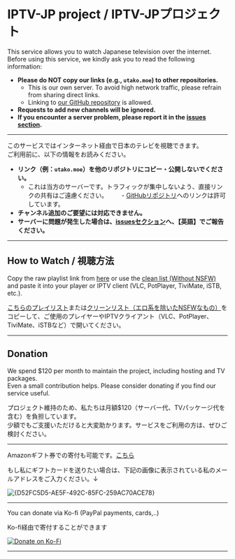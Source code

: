 # IPTV-JP project / IPTV-JPプロジェクト

This service allows you to watch Japanese television over the internet.  
Before using this service, we kindly ask you to read the following information:

- **Please do NOT copy our links (e.g., `utako.moe`) to other repositories.**
  - This is our own server. To avoid high network traffic, please refrain from sharing direct links.
  - Linking to [our GitHub repository](https://github.com/luongz/iptv-jp) is allowed.
- **Requests to add new channels will be ignored.**
- **If you encounter a server problem, please report it in the [issues section](https://github.com/luongz/iptv-jp/issues/148).**

---

このサービスではインターネット経由で日本のテレビを視聴できます。  
ご利用前に、以下の情報をお読みください。

- **リンク（例：`utako.moe`）を他のリポジトリにコピー・公開しないでください。**
  - これは当方のサーバーです。トラフィックが集中しないよう、直接リンクの共有はご遠慮ください。
　　- [GitHubリポジトリ](https://github.com/luongz/iptv-jp)へのリンクは許可しています。
- **チャンネル追加のご要望には対応できません。**
- **サーバーに問題が発生した場合は、[issuesセクション](https://github.com/luongz/iptv-jp/issues/148)へ、【英語】でご報告ください。**

---

## How to Watch / 視聴方法

Copy the raw playlist link from [here](https://raw.githubusercontent.com/luongz/iptv-jp/refs/heads/main/jp.m3u) or use the [clean list (Without NSFW)](https://raw.githubusercontent.com/luongz/iptv-jp/refs/heads/main/jp_clean.m3u) and paste it into your player or IPTV client (VLC, PotPlayer, TiviMate, iSTB, etc.).

[こちらのプレイリスト](https://raw.githubusercontent.com/luongz/iptv-jp/refs/heads/main/jp.m3u)または[クリーンリスト（エロ系を除いたNSFWなもの）](https://raw.githubusercontent.com/luongz/iptv-jp/refs/heads/main/jp_clean.m3u)をコピーして、ご使用のプレイヤーやIPTVクライアント（VLC、PotPlayer、TiviMate、iSTBなど）で開いてください。

---

## Donation

We spend $120 per month to maintain the project, including hosting and TV packages.  
Even a small contribution helps. Please consider donating if you find our service useful.

プロジェクト維持のため、私たちは月額$120（サーバー代、TVパッケージ代を含む）を負担しています。  
少額でもご支援いただけると大変助かります。サービスをご利用の方は、ぜひご検討ください。

---

Amazonギフト券での寄付も可能です。[こちら](https://www.amazon.co.jp/gp/product/B004N3APGO?th=1)

もし私にギフトカードを送りたい場合は、下記の画像に表示されている私のメールアドレスをご入力ください。↓

![{D52FC5D5-AE5F-492C-85FC-259AC70ACE78}](https://github.com/user-attachments/assets/eaeeae28-7b27-44c6-a0d8-f6df68a9f925)

---

You can donate via Ko-fi (PayPal payments, cards,..)

Ko-fi経由で寄付することができます

[![Donate on Ko-Fi](https://cdn.prod.website-files.com/5c14e387dab576fe667689cf/670f5a02fad2b4c413af6d15_support_me_on_kofi_badge_beige.png)](https://ko-fi.com/dinhluong)

----
